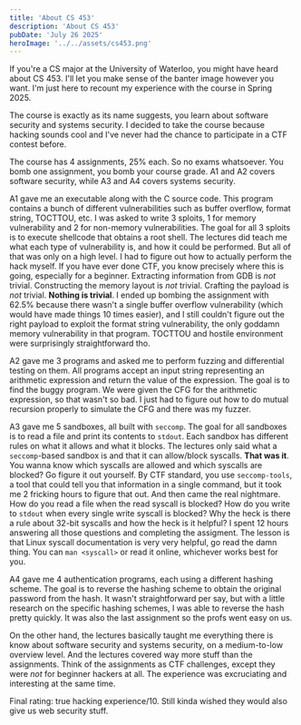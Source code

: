 ```yaml
---
title: 'About CS 453'
description: 'About CS 453'
pubDate: 'July 26 2025'
heroImage: '../../assets/cs453.png'
---
```


If you're a CS major at the University of Waterloo, you might have heard about CS 453. I'll let you make sense of the banter image however you want. I'm just here to recount my experience with the course in Spring 2025.

The course is exactly as its name suggests, you learn about software security and systems security. I decided to take the course because hacking sounds cool and I've never had the chance to participate in a CTF contest before.

The course has 4 assignments, 25% each. So no exams whatsoever. You bomb one assignment, you bomb your course grade. A1 and A2 covers software security, while A3 and A4 covers systems security.

A1 gave me an executable along with the C source code. This program contains a bunch of different vulnerabilities such as buffer overflow, format string, TOCTTOU, etc. I was asked to write 3 sploits, 1 for memory vulnerability and 2 for non-memory vulnerabilities. The goal for all 3 sploits is to execute shellcode that obtains a root shell. The lectures did teach me what each type of vulnerability is, and how it could be performed. But all of that was only on a high level. I had to figure out how to actually perform the hack myself. If you have ever done CTF, you know precisely where this is going, especially for a beginner. Extracting information from GDB is *not* trivial. Constructing the memory layout is *not* trivial. Crafting the payload is *not* trivial. **Nothing is trivial**. I ended up bombing the assignment with 62.5% because there wasn't a single buffer overflow vulnerability (which would have made things 10 times easier), and I still couldn't figure out the right payload to exploit the format string vulnerability, the only goddamn memory vulnerability in that program. TOCTTOU and hostile environment were surprisingly straightforward tho.

A2 gave me 3 programs and asked me to perform fuzzing and differential testing on them. All programs accept an input string representing an arithmetic expression and return the value of the expression. The goal is to find the buggy program. We were given the CFG for the arithmetic expression, so that wasn't so bad. I just had to figure out how to do mutual recursion properly to simulate the CFG and there was my fuzzer.

A3 gave me 5 sandboxes, all built with `seccomp`. The goal for all sandboxes is to read a file and print its contents to `stdout`. Each sandbox has different rules on what it allows and what it blocks. The lectures only said what a `seccomp`-based sandbox is and that it can allow/block syscalls. **That was it**. You wanna know which syscalls are allowed and which syscalls are blocked? Go figure it out yourself. By CTF standard, you use `seccomp-tools`, a tool that could tell you that information in a single command, but it took me 2 fricking hours to figure that out. And then came the real nightmare. How do you read a file when the read syscall is blocked? How do you write to `stdout` when every single write syscall is blocked? Why the heck is there a rule about 32-bit syscalls and how the heck is it helpful? I spent 12 hours answering all those questions and completing the assigment. The lesson is that Linux syscall documentation is very very helpful, go read the damn thing. You can `man <syscall>` or read it online, whichever works best for you.

A4 gave me 4 authentication programs, each using a different hashing scheme. The goal is to reverse the hashing scheme to obtain the original password from the hash. It wasn't straightforward per say, but with a little research on the specific hashing schemes, I was able to reverse the hash pretty quickly. It was also the last assignment so the profs went easy on us.

On the other hand, the lectures basically taught me everything there is know about software security and systems security, on a medium-to-low overview level. And the lectures covered way more stuff than the assignments. Think of the assignments as CTF challenges, except they were *not* for beginner hackers at all. The experience was excruciating and interesting at the same time.

Final rating: true hacking experience/10. Still kinda wished they would also give us web security stuff.